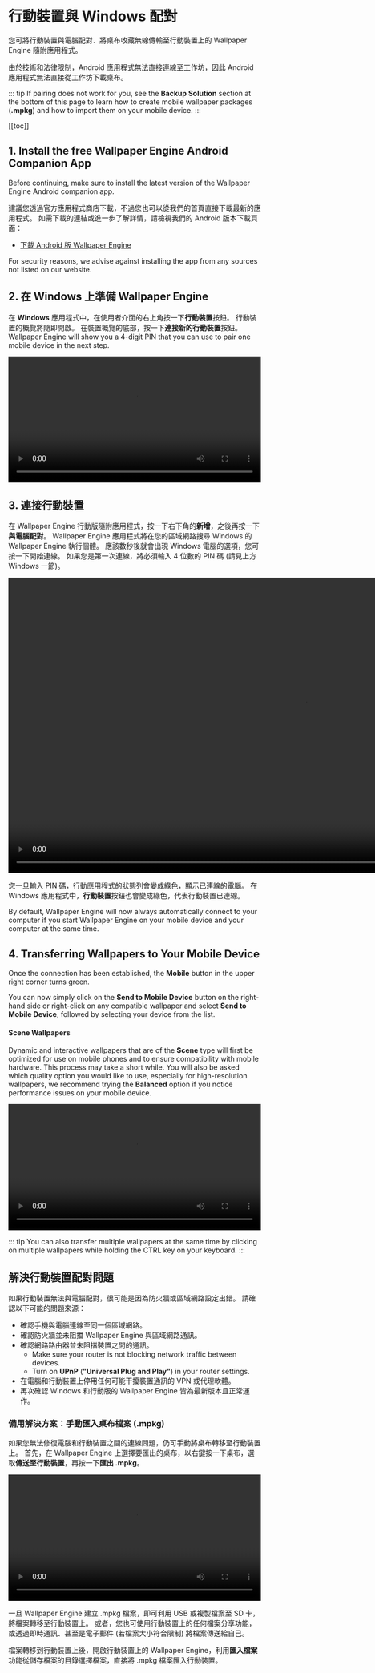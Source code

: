 # 行動裝置與 Windows 配對

您可將行動裝置與電腦配對．將桌布收藏無線傳輸至行動裝置上的 Wallpaper Engine 隨附應用程式。

由於技術和法律限制，Android 應用程式無法直接連線至工作坊，因此 Android 應用程式無法直接從工作坊下載桌布。

::: tip
If pairing does not work for you, see the **Backup Solution** section at the bottom of this page to learn how to create mobile wallpaper packages (**.mpkg**) and how to import them on your mobile device.
:::

[[toc]]

## 1. Install the free Wallpaper Engine Android Companion App

Before continuing, make sure to install the latest version of the Wallpaper Engine Android companion app.

建議您透過官方應用程式商店下載，不過您也可以從我們的首頁直接下載最新的應用程式。 如需下載的連結或進一步了解詳情，請檢視我們的 Android 版本下載頁面：

* [下載 Android 版 Wallpaper Engine](https://www.wallpaperengine.io/android/)

For security reasons, we advise against installing the app from any sources not listed on our website.

## 2. 在 Windows 上準備 Wallpaper Engine

在 **Windows** 應用程式中，在使用者介面的右上角按一下**行動裝置**按鈕。 行動裝置的概覽將隨即開啟。 在裝置概覽的底部，按一下**連接新的行動裝置**按鈕。 Wallpaper Engine will show you a 4-digit PIN that you can use to pair one mobile device in the next step.

<video width="100%" controls autoplay loop>
  <source src="/videos/mobile_pin.mp4" type="video/mp4">
  您的瀏覽器不支援視訊標籤。
</video>

## 3. 連接行動裝置

在 Wallpaper Engine 行動版隨附應用程式，按一下右下角的**新增**，之後再按一下**與電腦配對**。 Wallpaper Engine 應用程式將在您的區域網路搜尋 Windows 的 Wallpaper Engine 執行個體。 應該數秒後就會出現 Windows 電腦的選項，您可按一下開始連線。 如果您是第一次連線，將必須輸入 4 位數的 PIN 碼 (請見上方 Windows 一節)。

<video height="590px" style="display:block;margin:0 auto;" controls autoplay loop>
  <source src="/videos/mobile_connect.mp4" type="video/mp4">
  您的瀏覽器不支援影片標籤。
</video>

您一旦輸入 PIN 碼，行動應用程式的狀態列會變成綠色，顯示已連線的電腦。 在 Windows 應用程式中，**行動裝置**按鈕也會變成綠色，代表行動裝置已連線。

By default, Wallpaper Engine will now always automatically connect to your computer if you start Wallpaper Engine on your mobile device and your computer at the same time.

## 4. Transferring Wallpapers to Your Mobile Device

Once the connection has been established, the **Mobile** button in the upper right corner turns green.

You can now simply click on the **Send to Mobile Device** button on the right-hand side or right-click on any compatible wallpaper and select **Send to Mobile Device**, followed by selecting your device from the list.

#### Scene Wallpapers

Dynamic and interactive wallpapers that are of the **Scene** type will first be optimized for use on mobile phones and to ensure compatibility with mobile hardware. This process may take a short while. You will also be asked which quality option you would like to use, especially for high-resolution wallpapers, we recommend trying the **Balanced** option if you notice performance issues on your mobile device.

<video width="100%" controls autoplay loop>
  <source src="/videos/mobile_transfer.mp4" type="video/mp4">
  您的瀏覽器不支援視訊標籤。
</video>

::: tip
You can also transfer multiple wallpapers at the same time by clicking on multiple wallpapers while holding the CTRL key on your keyboard.
:::

## 解決行動裝置配對問題

如果行動裝置無法與電腦配對，很可能是因為防火牆或區域網路設定出錯。 請確認以下可能的問題來源：

* 確認手機與電腦連線至同一個區域網路。
* 確認防火牆並未阻擋 Wallpaper Engine 與區域網路通訊。
* 確認網路路由器並未阻擋裝置之間的通訊。
    * Make sure your router is not blocking network traffic between devices.
    * Turn on **UPnP** (**"Universal Plug and Play"**) in your router settings.
* 在電腦和行動裝置上停用任何可能干擾裝置通訊的 VPN 或代理軟體。
* 再次確認 Windows 和行動版的 Wallpaper Engine 皆為最新版本且正常運作。

### 備用解決方案：手動匯入桌布檔案 (.mpkg)

如果您無法修復電腦和行動裝置之間的連線問題，仍可手動將桌布轉移至行動裝置上。 首先，在 Wallpaper Engine 上選擇要匯出的桌布，以右鍵按一下桌布，選取**傳送至行動裝置**，再按一下**匯出 .mpkg**。

<video width="100%" controls autoplay loop>
  <source src="/videos/mobile_export.mp4" type="video/mp4">
  您的瀏覽器不支援視訊標籤。
</video>

一旦 Wallpaper Engine 建立 .mpkg 檔案，即可利用 USB 或複製檔案至 SD 卡，將檔案轉移至行動裝置上。 或者，您也可使用行動裝置上的任何檔案分享功能，或透過即時通訊、甚至是電子郵件 (若檔案大小符合限制) 將檔案傳送給自己。

檔案轉移到行動裝置上後，開啟行動裝置上的 Wallpaper Engine，利用**匯入檔案**功能從儲存檔案的目錄選擇檔案，直接將 .mpkg 檔案匯入行動裝置。